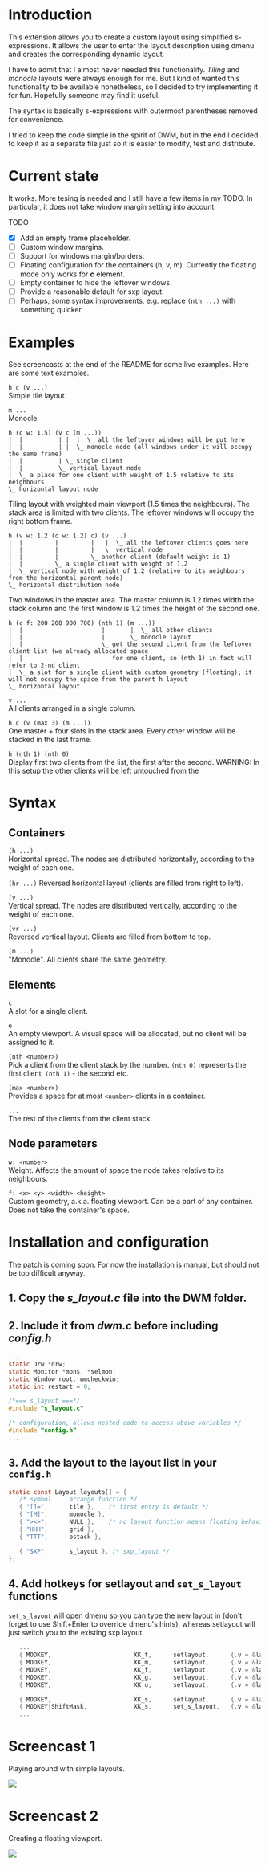 # Introduction

This extension allows you to create a custom layout using simplified s-expressions.
It allows the user to enter the layout description using dmenu and creates the corresponding dynamic layout.

I have to admit that I almost never needed this functionality. *Tiling* and *monocle* layouts were always enough for me.
But I kind of wanted this functionality to be available nonetheless, so I decided to try implementing it for fun.
Hopefully someone may find it useful.

The syntax is basically s-expressions with outermost parentheses removed for convenience.

I tried to keep the code simple in the spirit of DWM, but in the end I decided to keep it as a separate file just so
it is easier to modify, test and distribute.

# Current state

It works. More tesing is needed and I still have a few items in my TODO. In particular, it does not take window margin
setting into account.

TODO
- [x] Add an empty frame placeholder.
- [ ] Custom window margins.
- [ ] Support for windows margin/borders.
- [ ] Floating configuration for the containers (h, v, m). Currently the floating mode only works for **c** element.
- [ ] Empty container to hide the leftover windows.
- [ ] Provide a reasonable default for sxp layout.
- [ ] Perhaps, some syntax improvements, e.g. replace `(nth ...)` with something quicker.

# Examples

See screencasts at the end of the README for some live examples.
Here are some text examples.

`h c (v ...)`  
Simple tile layout.

`m ...`  
Monocle.

```
h (c w: 1.5) (v c (m ...))
|  |          | |  |  \_ all the leftover windows will be put here
|  |          | |  \_ monocle node (all windows under it will occupy the same frame)
|  |          | \_ single client 
|  |          \_ vertical layout node
|  \_ a place for one client with weight of 1.5 relative to its neighbours
\_ horizontal layout node
```  
Tiling layout with weighted main viewport (1.5 times the neighbours).
The stack area is limited with two clients. The leftover windows will occupy the right bottom frame.

```
h (v w: 1.2 (c w: 1.2) c) (v ...)
|  |         |         |   |  \_ all the leftover clients goes here
|  |         |         |   \_ vertical node
|  |         |         \_ another client (default weight is 1)
|  |         \_ a single client with weight of 1.2
|  \_ vertical node with weight of 1.2 (relative to its neighbours from the horizontal parent node)
\_ horizontal distribution node
```  
Two windows in the master area. The master column is 1.2 times width the stack column and the first window is 1.2 times
the height of the second one.

```
h (c f: 200 200 900 700) (nth 1) (m ...))
|  |                      |       |  \_ all other clients
|  |                      |       \_ monocle layout
|  |                      \_ get the second client from the leftover client list (we already allocated space
|  |                         for one client, so (nth 1) in fact will refer to 2-nd client
|  \_ a slot for a single client with custom geometry (floating); it will not occupy the space from the parent h layout
\_ horizontal layout
```  

`v ...`  
All clients arranged in a single column.

`h c (v (max 3) (m ...))`  
One master + four slots in the stack area. Every other window will be stacked in the last frame.

`h (nth 1) (nth 0)`  
Display first two clients from the list, the first after the second.
WARNING: In this setup the other clients will be left untouched from the 

# Syntax
## Containers
`(h ...)`  
Horizontal spread.
The nodes are distributed horizontally, according to the weight of each one.

`(hr ...)`
Reversed horizontal layout (clients are filled from right to left).

`(v ...)`  
Vertical spread.
The nodes are distributed vertically, according to the weight of each one.

`(vr ...)`  
Reversed vertical layout. Clients are filled from bottom to top.

`(m ...)`  
"Monocle". All clients share the same geometry.

## Elements
`c`  
A slot for a single client. 

`e`  
An empty viewport. A visual space will be allocated, but no client will be assigned to it.

`(nth <number>)`  
Pick a client from the client stack by the number.
`(nth 0)` represents the first client, `(nth 1)` - the second etc.

`(max <number>)`  
Provides a space for at most `<number>` clients in a container.

`...`  
The rest of the clients from the client stack.

## Node parameters
`w: <number>`  
Weight. Affects the amount of space the node takes relative to its neighbours.

`f: <x> <y> <width> <height>`  
Custom geometry, a.k.a. floating viewport. Can be a part of any container. Does not take the container's space.

# Installation and configuration

The patch is coming soon. For now the installation is manual, but should not be too difficult anyway.

## 1. Copy the *s_layout.c* file into the DWM folder.
## 2. Include it from *dwm.c* before including *config.h*
```c
...
static Drw *drw;
static Monitor *mons, *selmon;
static Window root, wmcheckwin;
static int restart = 0;

/*=== s_layout ===*/
#include "s_layout.c"

/* configuration, allows nested code to access above variables */
#include "config.h"
...
```

## 3. Add the layout to the layout list in your `config.h`
```c
static const Layout layouts[] = {
   /* symbol     arrange function */
   { "[]=",      tile },    /* first entry is default */
   { "[M]",      monocle },
   { "><>",      NULL },    /* no layout function means floating behavior */
   { "HHH",      grid },
   { "TTT",      bstack },

   { "SXP",      s_layout }, /* sxp_layout */
};
```

## 4. Add hotkeys for setlayout and `set_s_layout` functions
`set_s_layout` will open dmenu so you can type the new layout in (don't forget to use Shift+Enter to override dmenu's hints), whereas setlayout will just switch you to the existing sxp layout.
```c
   ...
   { MODKEY,                       XK_t,      setlayout,      {.v = &layouts[0]} },
   { MODKEY,                       XK_m,      setlayout,      {.v = &layouts[1]} },
   { MODKEY,                       XK_f,      setlayout,      {.v = &layouts[2]} },
   { MODKEY,                       XK_g,      setlayout,      {.v = &layouts[3]} },
   { MODKEY,                       XK_u,      setlayout,      {.v = &layouts[4]} },

   { MODKEY,                       XK_s,      setlayout,      {.v = &layouts[5]}},
   { MODKEY|ShiftMask,             XK_s,      set_s_layout,   {.v = &layouts[5]}},
   ...
```

# Screencast 1

Playing around with simple layouts.

![](Screencast-1.gif)

# Screencast 2

Creating a floating viewport.

![](Screencast-2.gif)
